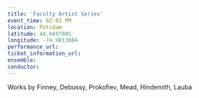 ```yaml
---
title: 'Faculty Artist Series'
event_time: 02:01 PM
location: Potsdam
latitude: 44.6697805
longitude: -74.9813084
performance_url: 
ticket_information_url: 
ensemble: 
conductor: 
---
```

Works by Finney, Debussy, Prokofiev, Mead, Hindemith, Lauba